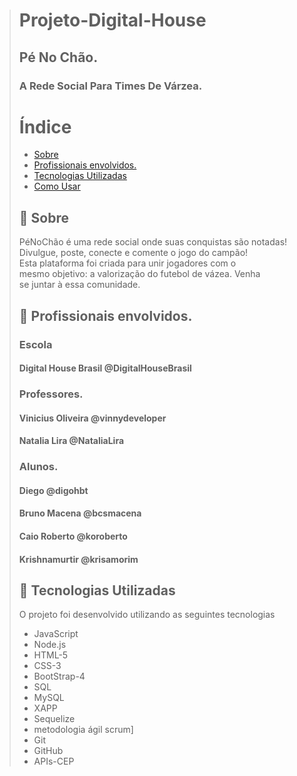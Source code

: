 > # Projeto-Digital-House
> ## Pé No Chão.
> ### A Rede Social Para Times De Várzea.
># Índice
>- [Sobre](#sobre)
>- [Profissionais envolvidos.](#profissionais)
>- [Tecnologias Utilizadas](#tecnologias-utilizadas)
>- [Como Usar](#como-usar)
>## :bookmark: Sobre
><a id="sobre"></a>
>PéNoChão é uma rede social onde suas conquistas são notadas! <br>
 Divulgue, poste, conecte e comente o jogo do campão! <br>
   Esta plataforma foi criada para unir jogadores com o <br>
   mesmo objetivo: a valorização do futebol de vázea. Venha  <br>
>se juntar à essa comunidade.
> <a id="profissionais"></a>
> ## :bookmark: Profissionais envolvidos. 
> ### Escola 
> #### Digital House Brasil @DigitalHouseBrasil
> ### Professores.  
> #### Vinicius Oliveira @vinnydeveloper
> #### Natalia Lira @NataliaLira
> ### Alunos. 
> #### Diego @digohbt
> #### Bruno Macena @bcsmacena
> #### Caio Roberto @koroberto
> #### Krishnamurtir @krisamorim
>## :rocket: Tecnologias Utilizadas
> <a id="tecnologias-utilizadas"></a>
> O projeto foi desenvolvido utilizando as seguintes tecnologias
>- JavaScript
>- Node.js
>- HTML-5
>- CSS-3
>- BootStrap-4
>- SQL
>- MySQL
>- XAPP 
>- Sequelize
>- metodologia ágil scrum]
>- Git
>- GitHub
>- APIs-CEP
